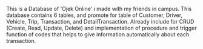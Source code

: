 This is a Database of 'Ojek Online' i made with my friends in campus. This database contains 6 tables, and promote for table of Customer, Driver, Vehicle, Trip, Transaction, and DetailTransaction. Already include for CRUD (Create, Read, Update, Delete) and implementation of procedure and trigger function of codes that helps to give information automatically about each transaction.
